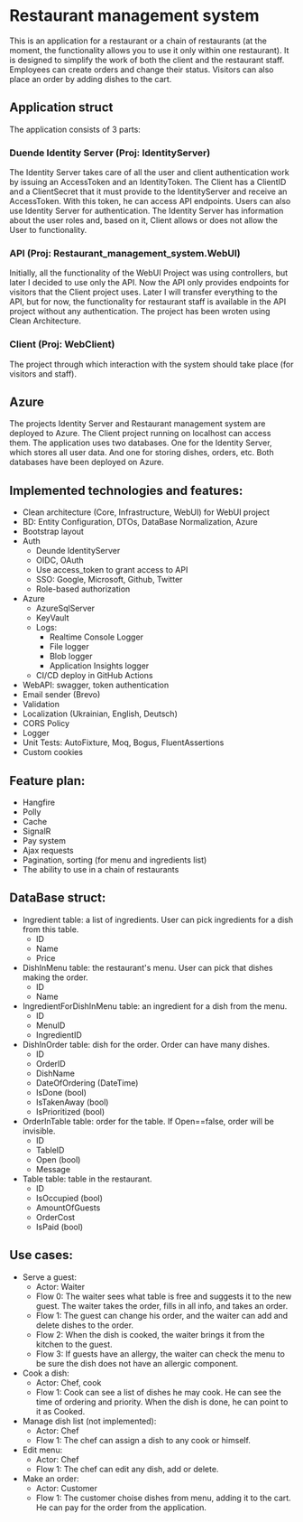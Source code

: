 # Restaurant management system
This is an application for a restaurant or a chain of restaurants (at the moment, the functionality allows you to use it only within one restaurant). It is designed to simplify the work of both the client and the restaurant staff. Employees can create orders and change their status. Visitors can also place an order by adding dishes to the cart.

## Application struct
The application consists of 3 parts:
### Duende Identity Server (Proj: IdentityServer)
The Identity Server takes care of all the user and client authentication work by issuing an AccessToken and an IdentityToken.
The Client has a ClientID and a ClientSecret that it must provide to the IdentityServer and receive an AccessToken. With this token, he can access API endpoints.
Users can also use Identity Server for authentication. The Identity Server has information about the user roles and, based on it, Client allows or does not allow the User to functionality.
### API (Proj: Restaurant_management_system.WebUI)
Initially, all the functionality of the WebUI Project was using controllers, but later I decided to use only the API. Now the API only provides endpoints for visitors that the Client project uses. Later I will transfer everything to the API, but for now, the functionality for restaurant staff is available in the API project without any authentication. The project has been wroten using Clean Architecture.
### Client (Proj: WebClient)
The project through which interaction with the system should take place (for visitors and staff).

## Azure
The projects Identity Server and Restaurant management system are deployed to Azure. The Client project running on localhost can access them.
The application uses two databases. One for the Identity Server, which stores all user data. And one for storing dishes, orders, etc.
Both databases have been deployed on Azure.

## Implemented technologies and features:
- Clean architecture (Core, Infrastructure, WebUI) for WebUI project
- BD: Entity Configuration, DTOs, DataBase Normalization, Azure
- Bootstrap layout
- Auth
    - Deunde IdentityServer
    - OIDC, OAuth
    - Use access_token to grant access to API
    - SSO: Google, Microsoft, Github, Twitter
    - Role-based authorization
- Azure
    - AzureSqlServer
    - KeyVault
    - Logs:
        - Realtime Console Logger
        - File logger
        - Blob logger
        - Application Insights logger
    - CI/CD deploy in GitHub Actions
- WebAPI: swagger, token authentication
- Email sender (Brevo)
- Validation
- Localization (Ukrainian, English, Deutsch)
- CORS Policy
- Logger
- Unit Tests: AutoFixture, Moq, Bogus, FluentAssertions
- Custom cookies

## Feature plan:
- Hangfire
- Polly
- Cache
- SignalR
- Pay system
- Ajax requests
- Pagination, sorting (for menu and ingredients list)
- The ability to use in a chain of restaurants

## DataBase struct:

- Ingredient table: a list of ingredients. User can pick ingredients for a dish from this table.
    - ID
    - Name
    - Price
- DishInMenu table: the restaurant's menu. User can pick that dishes making the order.
    - ID
    - Name
- IngredientForDishInMenu table: an ingredient for a dish from the menu.
    - ID
    - MenuID
    - IngredientID
- DishInOrder table: dish for the order. Order can have many dishes.
    - ID
    - OrderID
    - DishName
    - DateOfOrdering (DateTime)
    - IsDone (bool)
    - IsTakenAway (bool)
    - IsPrioritized (bool)
- OrderInTable table: order for the table. If Open==false, order will be invisible.
    - ID
    - TableID
    - Open (bool)
    - Message
- Table table: table in the restaurant.
    - ID
    - IsOccupied (bool)
    - AmountOfGuests
    - OrderCost
    - IsPaid (bool)

## Use cases:

- Serve a guest:
    - Actor: Waiter
    - Flow 0: The waiter sees what table is free and suggests it to the new guest. The waiter takes the order, fills in all info, and takes an order.
    - Flow 1: The guest can change his order, and the waiter can add and delete dishes to the order.
    - Flow 2: When the dish is cooked, the waiter brings it from the kitchen to the guest.
    - Flow 3: If guests have an allergy, the waiter can check the menu to be sure the dish does not have an allergic component.
- Cook a dish:
    - Actor: Chef, cook
    - Flow 1: Cook can see a list of dishes he may cook. He can see the time of ordering and priority. When the dish is done, he can point to it as Cooked.
- Manage dish list (not implemented):
    - Actor: Chef
    - Flow 1: The chef can assign a dish to any cook or himself.
- Edit menu:
    - Actor: Chef
    - Flow 1: The chef can edit any dish, add or delete.
- Make an order:
    - Actor: Customer
    - Flow 1: The customer choise dishes from menu, adding it to the cart. He can pay for the order from the application.
